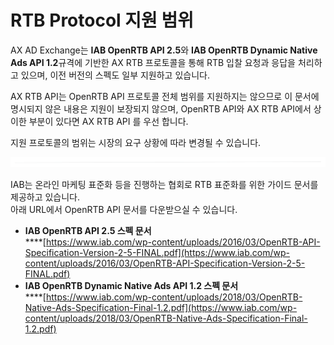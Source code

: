 # RTB Protocol 지원 범위

AX AD Exchange는 **IAB OpenRTB API 2.5**와 **IAB OpenRTB Dynamic Native Ads API 1.2**규격에 기반한 AX RTB 프로토콜을 통해 RTB 입찰 요청과 응답을 처리하고 있으며, 이전 버전의 스펙도 일부 지원하고 있습니다.

AX RTB API는 OpenRTB API 프로토콜 전체 범위를 지원하지는 않으므로 이 문서에 명시되지 않은 내용은 지원이 보장되지 않으며, OpenRTB API와 AX RTB API에서 상이한 부분이 있다면 AX RTB API 를 우선 합니다.

&#x20;지원 프로토콜의 범위는 시장의 요구 상황에 따라 변경될 수 있습니다.

<img src="../.gitbook/assets/file.drawing.svg" alt="" class="gitbook-drawing">

IAB는 온라인 마케팅 표준화 등을 진행하는 협회로 RTB 표준화를 위한 가이드 문서를 제공하고 있습니다. \
아래 URL에서 OpenRTB API 문서를 다운받으실 수 있습니다.

* **IAB OpenRTB API 2.5 스펙 문서**\
  ****[https://www.iab.com/wp-content/uploads/2016/03/OpenRTB-API-Specification-Version-2-5-FINAL.pdf](https://www.iab.com/wp-content/uploads/2016/03/OpenRTB-API-Specification-Version-2-5-FINAL.pdf)
* **IAB OpenRTB Dynamic Native Ads API 1.2 스펙 문서**\
  ****[https://www.iab.com/wp-content/uploads/2018/03/OpenRTB-Native-Ads-Specification-Final-1.2.pdf](https://www.iab.com/wp-content/uploads/2018/03/OpenRTB-Native-Ads-Specification-Final-1.2.pdf)



